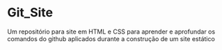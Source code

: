 # Git_Site
Um repositório para site em HTML e CSS para aprender e aprofundar os comandos do github aplicados durante a construção de um site estático
